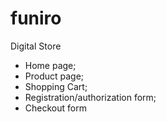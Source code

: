 # funiro
Digital Store

- Home page;
- Product page;
- Shopping Cart;
- Registration/authorization form;
- Checkout form
